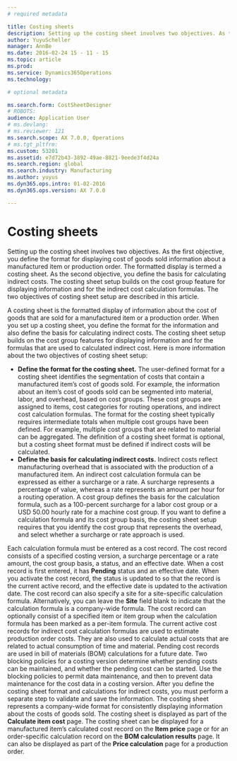 ```yaml
---
# required metadata

title: Costing sheets
description: Setting up the costing sheet involves two objectives. As the first objective, you define the format for displaying cost of goods sold information about a manufactured item or production order. The formatted display is termed a costing sheet. As the second objective, you define the basis for calculating indirect costs. The costing sheet setup builds on the cost group feature for displaying information and for the indirect cost calculation formulas. The two objectives of costing sheet setup are described in this article. 
author: YuyuScheller
manager: AnnBe
ms.date: 2016-02-24 15 - 11 - 15
ms.topic: article
ms.prod: 
ms.service: Dynamics365Operations
ms.technology: 

# optional metadata

ms.search.form: CostSheetDesigner
# ROBOTS: 
audience: Application User
# ms.devlang: 
# ms.reviewer: 121
ms.search.scope: AX 7.0.0, Operations
# ms.tgt_pltfrm: 
ms.custom: 53201
ms.assetid: e7d72b43-3892-49ae-8821-9eede3f4d24a
ms.search.region: global
ms.search.industry: Manufacturing
ms.author: yuyus
ms.dyn365.ops.intro: 01-02-2016
ms.dyn365.ops.version: AX 7.0.0

---
```


# Costing sheets

Setting up the costing sheet involves two objectives. As the first objective, you define the format for displaying cost of goods sold information about a manufactured item or production order. The formatted display is termed a costing sheet. As the second objective, you define the basis for calculating indirect costs. The costing sheet setup builds on the cost group feature for displaying information and for the indirect cost calculation formulas. The two objectives of costing sheet setup are described in this article. 

A costing sheet is the formatted display of information about the cost of goods that are sold for a manufactured item or a production order. When you set up a costing sheet, you define the format for the information and also define the basis for calculating indirect costs. The costing sheet setup builds on the cost group features for displaying information and for the formulas that are used to calculated indirect cost. Here is more information about the two objectives of costing sheet setup:
-   **Define the format for the costing sheet.** The user-defined format for a costing sheet identifies the segmentation of costs that contain a manufactured item’s cost of goods sold. For example, the information about an item’s cost of goods sold can be segmented into material, labor, and overhead, based on cost groups. These cost groups are assigned to items, cost categories for routing operations, and indirect cost calculation formulas. The format for the costing sheet typically requires intermediate totals when multiple cost groups have been defined. For example, multiple cost groups that are related to material can be aggregated. The definition of a costing sheet format is optional, but a costing sheet format must be defined if indirect costs will be calculated.
-   **Define the basis for calculating indirect costs.** Indirect costs reflect manufacturing overhead that is associated with the production of a manufactured item. An indirect cost calculation formula can be expressed as either a surcharge or a rate. A surcharge represents a percentage of value, whereas a rate represents an amount per hour for a routing operation. A cost group defines the basis for the calculation formula, such as a 100-percent surcharge for a labor cost group or a USD 50.00 hourly rate for a machine cost group. If you want to define a calculation formula and its cost group basis, the costing sheet setup requires that you identify the cost group that represents the overhead, and select whether a surcharge or rate approach is used.

Each calculation formula must be entered as a cost record. The cost record consists of a specified costing version, a surcharge percentage or a rate amount, the cost group basis, a status, and an effective date. When a cost record is first entered, it has **Pending** status and an effective date. When you activate the cost record, the status is updated to so that the record is the current active record, and the effective date is updated to the activation date. The cost record can also specify a site for a site-specific calculation formula. Alternatively, you can leave the **Site** field blank to indicate that the calculation formula is a company-wide formula. The cost record can optionally consist of a specified item or item group when the calculation formula has been marked as a per-item formula. The current active cost records for indirect cost calculation formulas are used to estimate production order costs. They are also used to calculate actual costs that are related to actual consumption of time and material. Pending cost records are used in bill of materials (BOM) calculations for a future date. Two blocking policies for a costing version determine whether pending costs can be maintained, and whether the pending cost can be started. Use the blocking policies to permit data maintenance, and then to prevent data maintenance for the cost data in a costing version. After you define the costing sheet format and calculations for indirect costs, you must perform a separate step to validate and save the information. The costing sheet represents a company-wide format for consistently displaying information about the costs of goods sold. The costing sheet is displayed as part of the **Calculate item cost** page. The costing sheet can be displayed for a manufactured item’s calculated cost record on the **Item price** page or for an order-specific calculation record on the **BOM calculation results** page. It can also be displayed as part of the **Price calculation** page for a production order.



